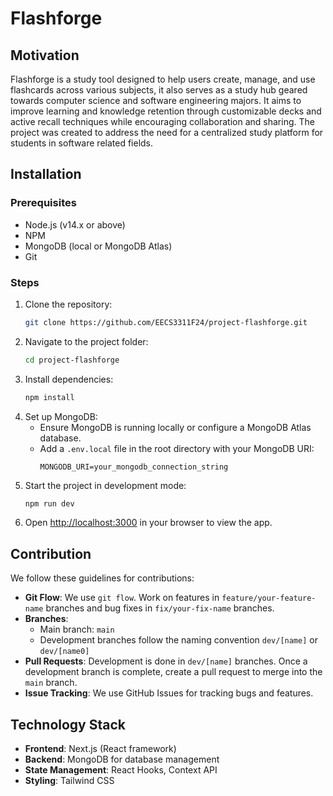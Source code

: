 # Flashforge

## Motivation
Flashforge is a study tool designed to help users create, manage, and use flashcards across various subjects, it also serves as a study hub geared towards computer science and software engineering majors. It aims to improve learning and knowledge retention through customizable decks and active recall techniques while encouraging collaboration and sharing. The project was created to address the need for a centralized study platform for students in software related fields.

## Installation
### Prerequisites
- Node.js (v14.x or above)
- NPM
- MongoDB (local or MongoDB Atlas)
- Git

### Steps
1. Clone the repository:
   ```bash
   git clone https://github.com/EECS3311F24/project-flashforge.git
   ```
2. Navigate to the project folder:
   ```bash
   cd project-flashforge
   ```
3. Install dependencies:
   ```bash
   npm install
   ```
4. Set up MongoDB:
   - Ensure MongoDB is running locally or configure a MongoDB Atlas database.
   - Add a `.env.local` file in the root directory with your MongoDB URI:
     ```
     MONGODB_URI=your_mongodb_connection_string
     ```
5. Start the project in development mode:
   ```bash
   npm run dev
   ```
6. Open [http://localhost:3000](http://localhost:3000) in your browser to view the app.

## Contribution
We follow these guidelines for contributions:

- **Git Flow**: We use `git flow`. Work on features in `feature/your-feature-name` branches and bug fixes in `fix/your-fix-name` branches.
- **Branches**: 
  - Main branch: `main`
  - Development branches follow the naming convention `dev/[name]` or `dev/[name0]`
- **Pull Requests**: Development is done in `dev/[name]` branches. Once a development branch is complete, create a pull request to merge into the `main` branch.
- **Issue Tracking**: We use GitHub Issues for tracking bugs and features.

## Technology Stack
- **Frontend**: Next.js (React framework)
- **Backend**: MongoDB for database management
- **State Management**: React Hooks, Context API
- **Styling**: Tailwind CSS